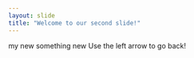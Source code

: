 ```yaml
---
layout: slide
title: "Welcome to our second slide!"
---
```

my new something new
Use the left arrow to go back!
